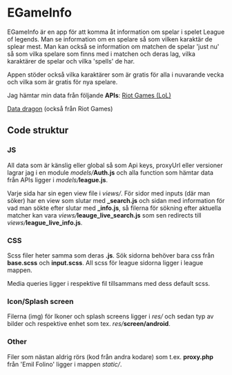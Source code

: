 # EGameInfo

EGameInfo är en app för att komma åt information om spelar i spelet League of legends.
Man se information om en spelare så som vilken karaktär de splear mest.
Man kan också se information om matchen de spelar 'just nu' så som
vilka spelare som finns med i matchen och deras lag, vilka karaktärer de spelar och vilka 'spells' de har.

Appen stöder också vilka karaktärer som är gratis för alla i nuvarande vecka och
vilka som är gratis för nya spelare.

Jag hämtar min data från följande **APIs**:
[Riot Games (LoL)](https://developer.riotgames.com/)

[Data dragon](https://developer.riotgames.com/static-data.html) (också från Riot Games)

## Code struktur

### JS

All data som är känslig eller global så som Api keys, proxyUrl eller versioner
lagrar jag i en module _models/_**Auth.js** och alla function som hämtar data från APIs
ligger i _models/_**league.js**.

Varje sida har sin egen view file i _views/_. För sidor med inputs (där man söker)
har en view som slutar med **\_search.js** och sidan med information för vad man
sökte efter slutar med **\_info.js**, så filerna för sökning efter aktuella matcher
kan vara _views/_**leauge_live_search.js** som sen redirects till _views/_**league_live_info.js**.

### CSS

Scss filer heter samma som deras **.js**. Sök sidorna behöver bara css från **base.scss** och **input.scss**. All scss för league sidorna ligger i league mappen.

Media queries ligger i respektive fil tillsammans med dess default scss.

### Icon/Splash screen

Filerna (img) för Ikoner och splash screens ligger i _res/_ och sedan typ av bilder och respektive enhet som tex. _res/_**screen/android**.

### Other

Filer som nästan aldrig rörs (kod från andra kodare) som t.ex. **proxy.php** från 'Emil Folino' ligger i mappen _static/_.

